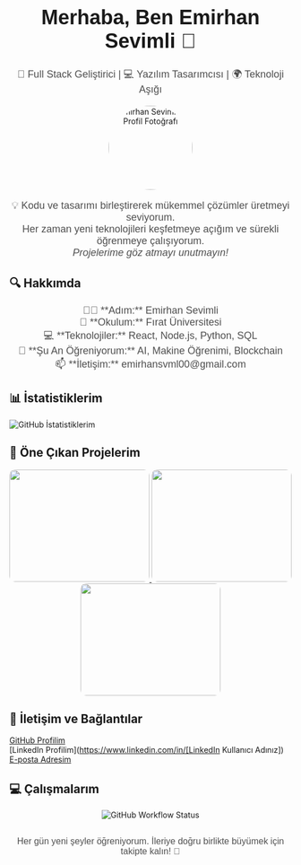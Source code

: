 <!-- Google Fonts'tan Urbanist fontunu ekliyoruz -->
<head>
  <link href="https://fonts.googleapis.com/css2?family=Urbanist:wght@400;700&display=swap" rel="stylesheet">
</head>

<!-- Profil Başlığı -->
<div align="center">
  <h1 style="font-family: 'Urbanist', sans-serif; font-size: 36px;">Merhaba, Ben Emirhan Sevimli 👋</h1>
  <p style="font-family: 'Urbanist', sans-serif; font-size: 18px; color: #4f4f4f;">🚀 Full Stack Geliştirici | 💻 Yazılım Tasarımcısı | 🌍 Teknoloji Aşığı</p>
  <img src="https://avatars.githubusercontent.com/u/15078806?s=400&u=d1f9b8e40d20f4b64a49774cf8f89c72bb20bc9e&v=4" alt="Emirhan Sevimli'nin Profil Fotoğrafı" width="150" style="border-radius: 50%;"/>
</div>

<!-- Kısa Tanıtım -->
<p align="center" style="font-family: 'Urbanist', sans-serif; font-size: 18px; color: #4f4f4f;">
  💡 Kodu ve tasarımı birleştirerek mükemmel çözümler üretmeyi seviyorum. <br />
  Her zaman yeni teknolojileri keşfetmeye açığım ve sürekli öğrenmeye çalışıyorum. <br />
  <i>Projelerime göz atmayı unutmayın!</i>
</p>

<!-- Animasyonlu "Hakkımda" Bölümü -->
## 🔍 Hakkımda

<div style="text-align: center; font-family: 'Urbanist', sans-serif; font-size: 18px; color: #4f4f4f;">
  <p>🧑‍💻 **Adım:** Emirhan Sevimli <br />
  🏫 **Okulum:** Fırat Üniversitesi <br />
  💻 **Teknolojiler:** React, Node.js, Python, SQL <br />
  🌱 **Şu An Öğreniyorum:** AI, Makine Öğrenimi, Blockchain <br />
  📫 **İletişim:** emirhansvml00@gmail.com <br />
  </p>
</div>

<!-- Animasyonlu İstatistikler -->
## 📊 İstatistiklerim

![GitHub İstatistiklerim](https://github-readme-stats.vercel.app/api?username=Satelliteq&show_icons=true&theme=radical&hide_title=true&count_private=true)

<!-- Projelerim -->
## 📂 Öne Çıkan Projelerim

<div align="center">
  <a href="[Proje 1 Linki]">
    <img src="https://github-readme-projects.vercel.app/api?username=Satelliteq&repo=[Proje 1 Adı]" width="250" height="200" style="border-radius: 10px; transition: all 0.3s ease;" />
  </a>
  <a href="[Proje 2 Linki]">
    <img src="https://github-readme-projects.vercel.app/api?username=Satelliteq&repo=[Proje 2 Adı]" width="250" height="200" style="border-radius: 10px; transition: all 0.3s ease;" />
  </a>
  <a href="[Proje 3 Linki]">
    <img src="https://github-readme-projects.vercel.app/api?username=Satelliteq&repo=[Proje 3 Adı]" width="250" height="200" style="border-radius: 10px; transition: all 0.3s ease;" />
  </a>
</div>

<!-- Proje Linkleri ve Bağlantılar -->
## 📌 İletişim ve Bağlantılar

[GitHub Profilim](https://github.com/Satelliteq)  
[LinkedIn Profilim](https://www.linkedin.com/in/[LinkedIn Kullanıcı Adınız])  
[E-posta Adresim](mailto:emirhansvml00@gmail.com)

## 💻 Çalışmalarım

<div align="center">
  <img src="https://github.com/Readme-Workflows/stats/workflows/Workflows%20status%20badge/badge.svg" alt="GitHub Workflow Status" />
</div>

<!-- Animasyonlu Footer -->
<div align="center" style="margin-top: 30px;">
  <p style="font-family: 'Urbanist', sans-serif; font-size: 16px; color: #4f4f4f;">Her gün yeni şeyler öğreniyorum. İleriye doğru birlikte büyümek için takipte kalın! 🚀</p>
</div>

<!-- Page Load Animation -->
<script>
  window.onload = function() {
    document.body.style.transition = 'all 0.5s ease';
    document.body.style.opacity = '1';
  };
</script>
